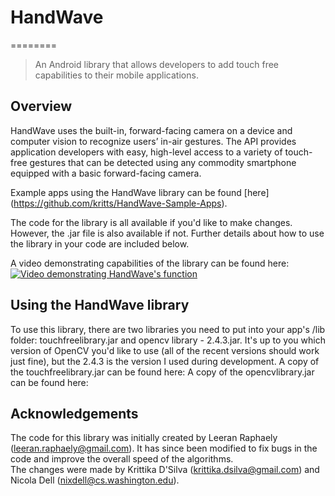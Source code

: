 # HandWave
========

> An Android library that allows developers to add touch free capabilities to their mobile applications.

## Overview 
HandWave uses the built-in, forward-facing camera on a device and computer vision to recognize users’ in-air gestures. The API provides application developers with easy, high-level access to a variety of touch-free gestures that can be detected using any commodity smartphone equipped with a basic forward-facing camera. 

Example apps using the HandWave library can be found [here] (https://github.com/kritts/HandWave-Sample-Apps).

The code for the library is all available if you'd like to make changes. However, the .jar file is also available if not. Further details about how to use the library in your code are included below. 


A video demonstrating capabilities of the library can be found here:
[![Video demonstrating HandWave's function](http://img.youtube.com/vi/ws8UipMmJLE/0.jpg)](http://youtu.be/ws8UipMmJLE)

## Using the HandWave library

To use this library, there are two libraries you need to put into your app's /lib folder: touchfreelibrary.jar and opencv library - 2.4.3.jar. 
It's up to you which version of OpenCV you'd like to use (all of the recent versions should work just fine), but the 2.4.3 is the version I used during development. 
A copy of the touchfreelibrary.jar can be found here: 
A copy of the opencvlibrary.jar can be found here: 





## Acknowledgements
The code for this library was initially created by Leeran Raphaely (leeran.raphaely@gmail.com). 
It has since been modified to fix bugs in the code and improve the overall speed of the algorithms.  
The changes were made by Krittika D'Silva (krittika.dsilva@gmail.com) and Nicola Dell (nixdell@cs.washington.edu).


